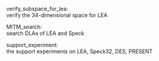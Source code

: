 verify_subspace_for_lea:   
verify the 34-dimensional space for LEA

MITM_search:  
search DLAs of LEA and Speck

support_experiment:  
the support experiments on LEA, Speck32, DES, PRESENT
